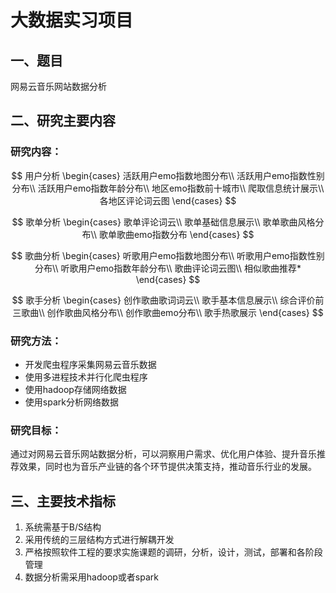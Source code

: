 # 大数据实习项目

## 一、题目

网易云音乐网站数据分析

## 二、研究主要内容

### 研究内容：  
$$
用户分析
  \begin{cases}
  活跃用户emo指数地图分布\\
  活跃用户emo指数性别分布\\
  活跃用户emo指数年龄分布\\
  地区emo指数前十城市\\
  爬取信息统计展示\\
  各地区评论词云图
  \end{cases}
$$

$$
歌单分析
  \begin{cases}
  歌单评论词云\\
  歌单基础信息展示\\
  歌单歌曲风格分布\\
  歌单歌曲emo指数分布
  \end{cases}
$$

$$
歌曲分析
  \begin{cases}
  听歌用户emo指数地图分布\\
  听歌用户emo指数性别分布\\
  听歌用户emo指数年龄分布\\
  歌曲评论词云图\\
  相似歌曲推荐*
  \end{cases}
$$

$$
歌手分析
\begin{cases}
创作歌曲歌词词云\\
歌手基本信息展示\\
综合评价前三歌曲\\
创作歌曲风格分布\\
创作歌曲emo分布\\
歌手热歌展示
\end{cases}
$$

### 研究方法：

- 开发爬虫程序采集网易云音乐数据
- 使用多进程技术并行化爬虫程序
- 使用hadoop存储网络数据
- 使用spark分析网络数据

### 研究目标：

通过对网易云音乐网站数据分析，可以洞察用户需求、优化用户体验、提升音乐推荐效果，同时也为音乐产业链的各个环节提供决策支持，推动音乐行业的发展。

## 三、主要技术指标

1. 系统需基于B/S结构
2. 采用传统的三层结构方式进行解耦开发
3. 严格按照软件工程的要求实施课题的调研，分析，设计，测试，部署和各阶段管理
4. 数据分析需采用hadoop或者spark
